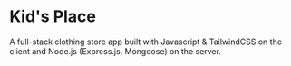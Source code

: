 # Kid's Place

A full-stack clothing store app built with Javascript & TailwindCSS on the client and Node.js (Express.js, Mongoose) on the server.

<!-- Project inspired by florinpop17/app-ideas of Product Landing Page & Online Store

Added additional functionalities like;

- User can register for an account storing their name, email/username and password then login to the app using their credentials
- User authentication & authorization -->

